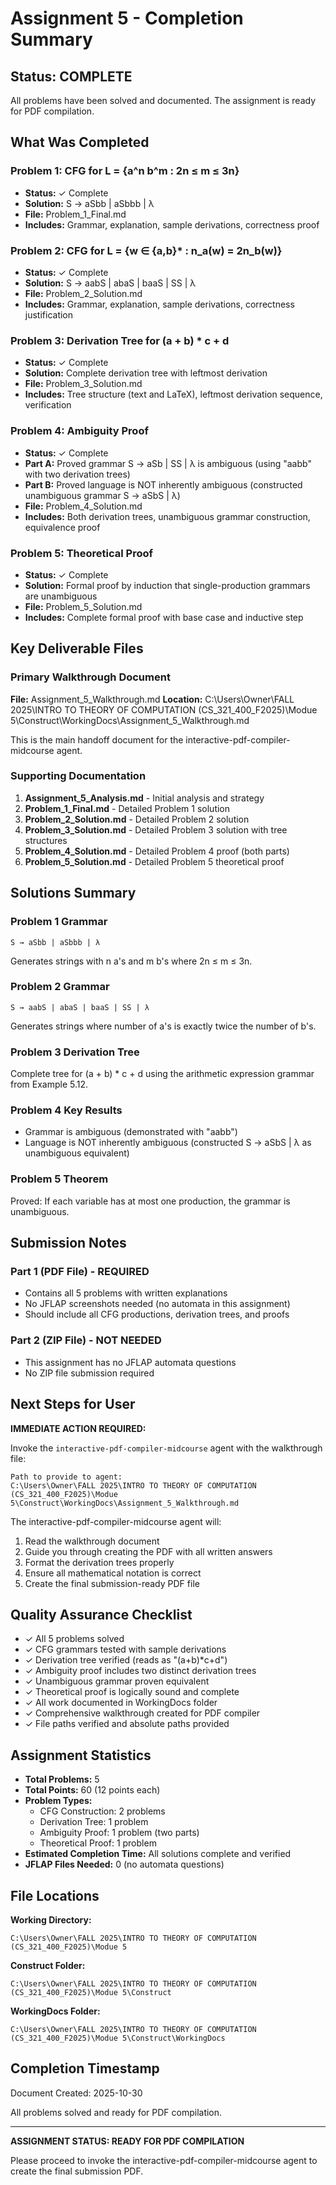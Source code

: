 # Assignment 5 - Completion Summary

## Status: COMPLETE

All problems have been solved and documented. The assignment is ready for PDF compilation.

## What Was Completed

### Problem 1: CFG for L = {a^n b^m : 2n ≤ m ≤ 3n}
- **Status:** ✓ Complete
- **Solution:** S → aSbb | aSbbb | λ
- **File:** Problem_1_Final.md
- **Includes:** Grammar, explanation, sample derivations, correctness proof

### Problem 2: CFG for L = {w ∈ {a,b}* : n_a(w) = 2n_b(w)}
- **Status:** ✓ Complete
- **Solution:** S → aabS | abaS | baaS | SS | λ
- **File:** Problem_2_Solution.md
- **Includes:** Grammar, explanation, sample derivations, correctness justification

### Problem 3: Derivation Tree for (a + b) * c + d
- **Status:** ✓ Complete
- **Solution:** Complete derivation tree with leftmost derivation
- **File:** Problem_3_Solution.md
- **Includes:** Tree structure (text and LaTeX), leftmost derivation sequence, verification

### Problem 4: Ambiguity Proof
- **Status:** ✓ Complete
- **Part A:** Proved grammar S → aSb | SS | λ is ambiguous (using "aabb" with two derivation trees)
- **Part B:** Proved language is NOT inherently ambiguous (constructed unambiguous grammar S → aSbS | λ)
- **File:** Problem_4_Solution.md
- **Includes:** Both derivation trees, unambiguous grammar construction, equivalence proof

### Problem 5: Theoretical Proof
- **Status:** ✓ Complete
- **Solution:** Formal proof by induction that single-production grammars are unambiguous
- **File:** Problem_5_Solution.md
- **Includes:** Complete formal proof with base case and inductive step

## Key Deliverable Files

### Primary Walkthrough Document
**File:** Assignment_5_Walkthrough.md
**Location:** C:\Users\Owner\FALL 2025\INTRO TO THEORY OF COMPUTATION (CS_321_400_F2025)\Modue 5\Construct\WorkingDocs\Assignment_5_Walkthrough.md

This is the main handoff document for the interactive-pdf-compiler-midcourse agent.

### Supporting Documentation
1. **Assignment_5_Analysis.md** - Initial analysis and strategy
2. **Problem_1_Final.md** - Detailed Problem 1 solution
3. **Problem_2_Solution.md** - Detailed Problem 2 solution
4. **Problem_3_Solution.md** - Detailed Problem 3 solution with tree structures
5. **Problem_4_Solution.md** - Detailed Problem 4 proof (both parts)
6. **Problem_5_Solution.md** - Detailed Problem 5 theoretical proof

## Solutions Summary

### Problem 1 Grammar
```
S → aSbb | aSbbb | λ
```
Generates strings with n a's and m b's where 2n ≤ m ≤ 3n.

### Problem 2 Grammar
```
S → aabS | abaS | baaS | SS | λ
```
Generates strings where number of a's is exactly twice the number of b's.

### Problem 3 Derivation Tree
Complete tree for (a + b) * c + d using the arithmetic expression grammar from Example 5.12.

### Problem 4 Key Results
- Grammar is ambiguous (demonstrated with "aabb")
- Language is NOT inherently ambiguous (constructed S → aSbS | λ as unambiguous equivalent)

### Problem 5 Theorem
Proved: If each variable has at most one production, the grammar is unambiguous.

## Submission Notes

### Part 1 (PDF File) - REQUIRED
- Contains all 5 problems with written explanations
- No JFLAP screenshots needed (no automata in this assignment)
- Should include all CFG productions, derivation trees, and proofs

### Part 2 (ZIP File) - NOT NEEDED
- This assignment has no JFLAP automata questions
- No ZIP file submission required

## Next Steps for User

**IMMEDIATE ACTION REQUIRED:**

Invoke the `interactive-pdf-compiler-midcourse` agent with the walkthrough file:

```
Path to provide to agent:
C:\Users\Owner\FALL 2025\INTRO TO THEORY OF COMPUTATION (CS_321_400_F2025)\Modue 5\Construct\WorkingDocs\Assignment_5_Walkthrough.md
```

The interactive-pdf-compiler-midcourse agent will:
1. Read the walkthrough document
2. Guide you through creating the PDF with all written answers
3. Format the derivation trees properly
4. Ensure all mathematical notation is correct
5. Create the final submission-ready PDF file

## Quality Assurance Checklist

- ✓ All 5 problems solved
- ✓ CFG grammars tested with sample derivations
- ✓ Derivation tree verified (reads as "(a+b)*c+d")
- ✓ Ambiguity proof includes two distinct derivation trees
- ✓ Unambiguous grammar proven equivalent
- ✓ Theoretical proof is logically sound and complete
- ✓ All work documented in WorkingDocs folder
- ✓ Comprehensive walkthrough created for PDF compiler
- ✓ File paths verified and absolute paths provided

## Assignment Statistics

- **Total Problems:** 5
- **Total Points:** 60 (12 points each)
- **Problem Types:**
  - CFG Construction: 2 problems
  - Derivation Tree: 1 problem
  - Ambiguity Proof: 1 problem (two parts)
  - Theoretical Proof: 1 problem
- **Estimated Completion Time:** All solutions complete and verified
- **JFLAP Files Needed:** 0 (no automata questions)

## File Locations

**Working Directory:**
```
C:\Users\Owner\FALL 2025\INTRO TO THEORY OF COMPUTATION (CS_321_400_F2025)\Modue 5
```

**Construct Folder:**
```
C:\Users\Owner\FALL 2025\INTRO TO THEORY OF COMPUTATION (CS_321_400_F2025)\Modue 5\Construct
```

**WorkingDocs Folder:**
```
C:\Users\Owner\FALL 2025\INTRO TO THEORY OF COMPUTATION (CS_321_400_F2025)\Modue 5\Construct\WorkingDocs
```

## Completion Timestamp

Document Created: 2025-10-30

All problems solved and ready for PDF compilation.

---

**ASSIGNMENT STATUS: READY FOR PDF COMPILATION**

Please proceed to invoke the interactive-pdf-compiler-midcourse agent to create the final submission PDF.
